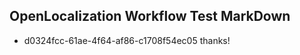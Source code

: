 ## OpenLocalization Workflow Test MarkDown
* d0324fcc-61ae-4f64-af86-c1708f54ec05 
thanks!<!--HONumber=Mar16_HO4-->
